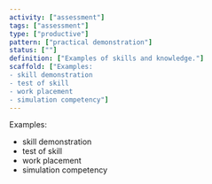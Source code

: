 ```yaml
---
activity: ["assessment"]
tags: ["assessment"]
type: ["productive"]
pattern: ["practical demonstration"]
status: [""]
definition: ["Examples of skills and knowledge."]
scaffold: ["Examples:
- skill demonstration
- test of skill
- work placement
- simulation competency"]
---
```


Examples:
- skill demonstration
- test of skill
- work placement
- simulation competency
